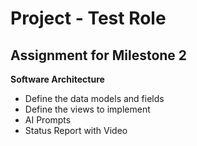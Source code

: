 # Project - Test Role

## Assignment for Milestone 2

**Software Architecture**

* Define the data models and fields
* Define the views to implement
* AI Prompts
* Status Report with Video


